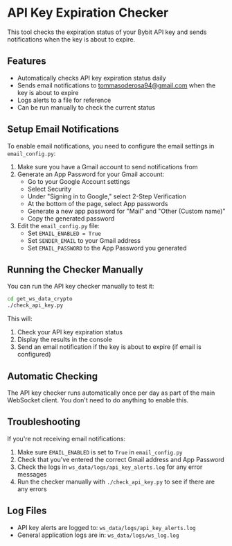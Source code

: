 # API Key Expiration Checker

This tool checks the expiration status of your Bybit API key and sends notifications when the key is about to expire.

## Features

- Automatically checks API key expiration status daily
- Sends email notifications to tommasoderosa94@gmail.com when the key is about to expire
- Logs alerts to a file for reference
- Can be run manually to check the current status

## Setup Email Notifications

To enable email notifications, you need to configure the email settings in `email_config.py`:

1. Make sure you have a Gmail account to send notifications from
2. Generate an App Password for your Gmail account:
   - Go to your Google Account settings
   - Select Security
   - Under "Signing in to Google," select 2-Step Verification
   - At the bottom of the page, select App passwords
   - Generate a new app password for "Mail" and "Other (Custom name)"
   - Copy the generated password
3. Edit the `email_config.py` file:
   - Set `EMAIL_ENABLED = True`
   - Set `SENDER_EMAIL` to your Gmail address
   - Set `EMAIL_PASSWORD` to the App Password you generated

## Running the Checker Manually

You can run the API key checker manually to test it:

```bash
cd get_ws_data_crypto
./check_api_key.py
```

This will:
1. Check your API key expiration status
2. Display the results in the console
3. Send an email notification if the key is about to expire (if email is configured)

## Automatic Checking

The API key checker runs automatically once per day as part of the main WebSocket client. You don't need to do anything to enable this.

## Troubleshooting

If you're not receiving email notifications:

1. Make sure `EMAIL_ENABLED` is set to `True` in `email_config.py`
2. Check that you've entered the correct Gmail address and App Password
3. Check the logs in `ws_data/logs/api_key_alerts.log` for any error messages
4. Run the checker manually with `./check_api_key.py` to see if there are any errors

## Log Files

- API key alerts are logged to: `ws_data/logs/api_key_alerts.log`
- General application logs are in: `ws_data/logs/ws_log.log` 